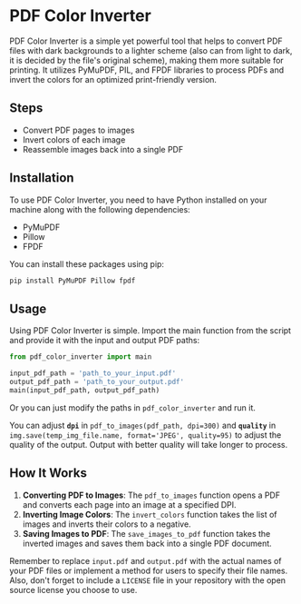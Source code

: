 # PDF Color Inverter

PDF Color Inverter is a simple yet powerful tool that helps to convert PDF files with dark backgrounds to a lighter scheme (also can from light to dark, it is decided by the file's original scheme), making them more suitable for printing. It utilizes PyMuPDF, PIL, and FPDF libraries to process PDFs and invert the colors for an optimized print-friendly version.

## Steps

- Convert PDF pages to images
- Invert colors of each image
- Reassemble images back into a single PDF

## Installation

To use PDF Color Inverter, you need to have Python installed on your machine along with the following dependencies:

- PyMuPDF
- Pillow
- FPDF

You can install these packages using pip:

```sh
pip install PyMuPDF Pillow fpdf
```

## Usage

Using PDF Color Inverter is simple. Import the main function from the script and provide it with the input and output PDF paths:

```python
from pdf_color_inverter import main

input_pdf_path = 'path_to_your_input.pdf'
output_pdf_path = 'path_to_your_output.pdf'
main(input_pdf_path, output_pdf_path)
```

Or you can just modify the paths in `pdf_color_inverter` and run it.

You can adjust **`dpi`** in `pdf_to_images(pdf_path, dpi=300)` and **`quality`** in `img.save(temp_img_file.name, format='JPEG', quality=95)` to adjust the quality of the output. Output with better quality will take longer to process.

## How It Works

1. **Converting PDF to Images**: The `pdf_to_images` function opens a PDF and converts each page into an image at a specified DPI.
2. **Inverting Image Colors**: The `invert_colors` function takes the list of images and inverts their colors to a negative.
3. **Saving Images to PDF**: The `save_images_to_pdf` function takes the inverted images and saves them back into a single PDF document.

Remember to replace `input.pdf` and `output.pdf` with the actual names of your PDF files or implement a method for users to specify their file names. Also, don't forget to include a `LICENSE` file in your repository with the open source license you choose to use.
